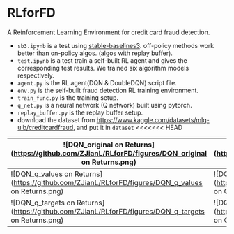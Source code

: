 # RLforFD
A Reinforcement Learning Environment for credit card fraud detection.
- `sb3.ipynb` is a test using [stable-baselines3](https://github.com/DLR-RM/stable-baselines3). off-policy methods work better than on-policy algos. (algos with replay buffer). 
- `test.ipynb` is a test train a self-built RL agent and gives the corresponding test results. We trained six algorithm models respectively.
- `agent.py` is the RL agent(DQN & DoubleDQN) script file.
- `env.py` is the self-built fraud detection RL training environment.  
- `train_func.py` is the training setup.
- `q_net.py` is a neural network (Q network) built using pytorch.
- `replay_buffer.py` is the replay buffer setup.
- download the dataset from https://www.kaggle.com/datasets/mlg-ulb/creditcardfraud, and put it in `dataset`
<<<<<<< HEAD

| ![DQN_original on Returns](https://github.com/ZJianL/RLforFD/figures/DQN_original on Returns.png) | ![DQN_original on Q value](https://github.com/ZJianL/RLforFD/figures/DQN_original on Q value.png) |
| ------------------------------------------------------------ | ------------------------------------------------------------ |
| ![DQN_q_values on Returns](https://github.com/ZJianL/RLforFD/figures/DQN_q_values on Returns.png) | ![DQN_q_values on Q value](https://github.com/ZJianL/RLforFD/figures/DQN_q_values on Q value.png) |
| ![DQN_q_targets on Returns](https://github.com/ZJianL/RLforFD/figures/DQN_q_targets on Returns.png) | ![DQN_q_targets on Q value](https://github.com/ZJianL/RLforFD/figures/DQN_q_targets on Q value.png) |
